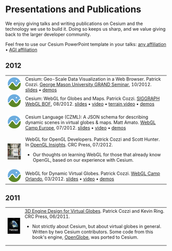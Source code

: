 # Presentations and Publications

We enjoy giving talks and writing publications on Cesium and the technology we use to build it.  Doing so keeps us sharp, and we value giving back to the larger developer community.  

Feel free to use our Cesium PowerPoint template in your talks: [any affiliation](https://github.com/AnalyticalGraphicsInc/cesium/wiki/presentations/CesiumPowerPointTemplate.ppt)  &bull; [AGI affiliation](https://github.com/AnalyticalGraphicsInc/cesium/wiki/presentations/CesiumPowerPointTemplateAGI.ppt)

## 2012

<table border="0">
<tbody>

<tr>
  <td><img src="presentationsFigures/cesiumLogo.png" alt="Cesium:  Geo-Scale Data Visualization in a Web Browser" /></td>
  <td>
Cesium:  Geo-Scale Data Visualization in a Web Browser.  Patrick Cozzi.  <a href="http://cs.gmu.edu/~robotics/pmwiki.php/Main/20121023">George Mason University GRAND Seminar</a>, 10/2012. <a href="presentations/CesiumGeoScaleDataVisualization.pdf">slides</a> &bull; <a href="http://cesium.agi.com/">demos</a>
  </td>
</tr>

<tr>
  <td><img src="presentationsFigures/cesiumLogo.png" alt="Cesium: WebGL for Globes and Maps" /></td>
  <td>
Cesium: WebGL for Globes and Maps.  Patrick Cozzi.  <a href="http://www.khronos.org/news/events/siggraph-los-angeles-2012#webgl_bof">SIGGRAPH WebGL BOF</a>, 08/2012. <a href="presentations/CesiumWebGLForGlobesAndMaps.pdf">slides</a> &bull; <a href="http://www.youtube.com/watch?v=l40d2yEG-VU">video</a> &bull; <a href="http://youtu.be/lCqeCVV4xLw">terrain video</a> &bull; <a href="http://cesium.agi.com/">demos</a>
  </td>
</tr>

<tr>
  <td><img src="presentationsFigures/cesiumLogo.png" alt="Cesium Language (CZML): A JSON schema for describing dynamic scenes in virtual globes & map" /></td>
  <td>

Cesium Language (CZML): A JSON schema for describing dynamic scenes in virtual globes & maps.  Matt Amato.  <a href="http://www.shader.org/webglcamp/">WebGL Camp Europe</a>, 07/2012. <a href="https://github.com/AnalyticalGraphicsInc/cesium/wiki/presentations/CZML_WebGL_Camp_07-03-2012.pdf">slides</a> &bull; <a href="http://youtu.be/LsUOrLozbXw">video</a> &bull; <a href="http://cesium.agi.com/">demos</a>

  </td>
</tr>
<tr>
  <td><img src="presentationsFigures/openglinsights.jpg" alt="WebGL for OpenGL Developers" /></td>
  <td>
   WebGL for OpenGL Developers.  Patrick Cozzi and Scott Hunter.  In <a href="http://www.openglinsights.com/">OpenGL Insights</a>.  CRC Press, 07/2012.
   <ul>
      <li>Our thoughts on learning WebGL for those that already know OpenGL, based on our experience with Cesium.</li>
   </ul>
  </td>
</tr>
<tr>
  <td><img src="presentationsFigures/cesiumLogo.png" alt="WebGL for Dynamic Virtual Globes" /></td>
  <td>
WebGL for Dynamic Virtual Globes.  Patrick Cozzi.  <a href="http://www.webglcamp.com/wiki/index.php?title=AgendaOrlando1">WebGL Camp Orlando</a>, 03/2012. <a href="http://www.seas.upenn.edu/~pcozzi/downloads/WebGLForDynamicVirtualGlobes.pdf">slides</a> &bull; <a href="http://www.youtube.com/watch?v=Bxk-bkiLbEo">video</a> &bull; <a href="http://cesium.agi.com/">demos</a>
  </td>
</tr>
</tbody>
</table>

## 2011

<table border="0">
<tbody>
<tr>
  <td><img src="presentationsFigures/virtualglobebook.jpg" alt="3D Engine Design for Virtual Globes" /></td>
  <td>
   <a href="http://www.virtualglobebook.com/">3D Engine Design for Virtual Globes</a>.  Patrick Cozzi and Kevin Ring.  CRC Press, 06/2011.
   <ul>
      <li>Not strictly about Cesium, but about virtual globes in general.  Written by two Cesium contributors.  Some code from this book's engine, <a href="https://github.com/virtualglobebook/OpenGlobe">OpenGlobe</a>, was ported to Cesium.</li>
   </ul>
  </td>
</tr>
</tbody>
</table>